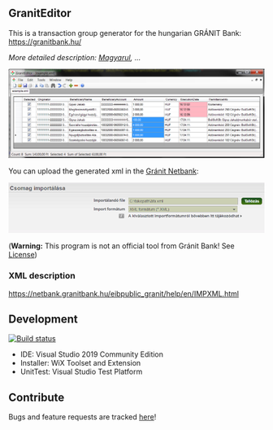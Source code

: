 ## GranitEditor
This is a transaction group generator for the hungarian GRÁNIT Bank: https://granitbank.hu/

*More detailed description: [Magyarul](README.hu.md), ...*

![image](https://github.com/mattia72/GranitEditor/blob/screenshots/Screenshots/GranitEditor.png "Screenshot"  ) 

You can upload the generated xml in the [Gránit Netbank](https://netbank.granitbank.hu):

![image](https://github.com/mattia72/GranitEditor/blob/screenshots/Screenshots/CsomagImport.png "Screenshot" )

(**Warning:** This program is not an official tool from Gránit Bank! See [License](LICENSE))

### XML description 
https://netbank.granitbank.hu/eibpublic_granit/help/en/IMPXML.html

## Development 

[![Build status](https://ci.appveyor.com/api/projects/status/l5b06xtigg6yxw0c?svg=true)](https://ci.appveyor.com/project/mattia72/graniteditor)

* IDE: Visual Studio 2019 Community Edition
* Installer: WiX Toolset and Extension 
* UnitTest: Visual Studio Test Platform 

## Contribute
Bugs and feature requests are tracked [here](https://github.com/mattia72/GranitEditor/issues/new)!
